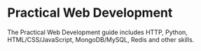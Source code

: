 # Practical Web Development

The Practical Web Development guide includes HTTP, Python, HTML/CSS/JavaScript, MongoDB/MySQL, Redis and other skills. 

